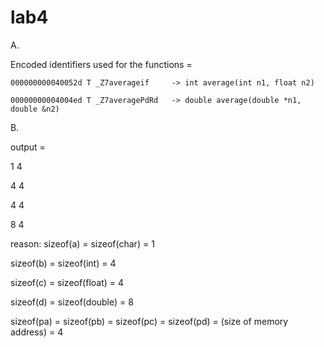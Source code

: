 # lab4

A.

Encoded identifiers used for the functions =

	000000000040052d T _Z7averageif		-> int average(int n1, float n2)
	
	00000000004004ed T _Z7averagePdRd	-> double average(double *n1, double &n2)



B.

output = 

1 4

4 4

4 4

8 4


reason:
sizeof(a) = sizeof(char) = 1

sizeof(b) = sizeof(int) = 4

sizeof(c) = sizeof(float) = 4

sizeof(d) = sizeof(double) = 8

sizeof(pa) = sizeof(pb) = sizeof(pc) = sizeof(pd) = (size of memory address) = 4
